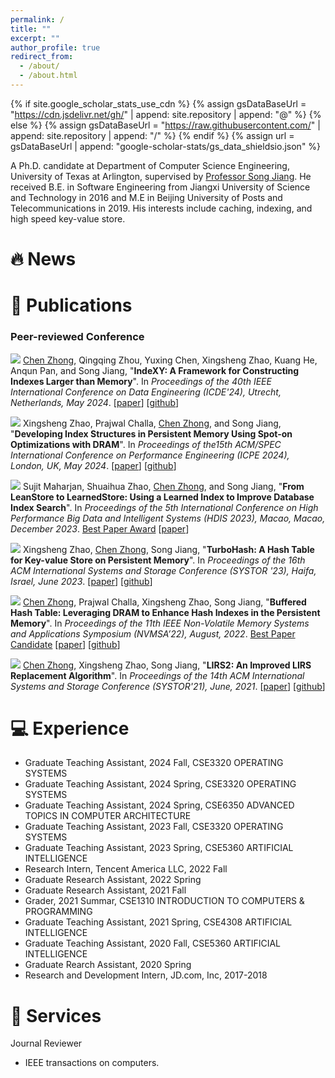 ```yaml
---
permalink: /
title: ""
excerpt: ""
author_profile: true
redirect_from: 
  - /about/
  - /about.html
---
```


{% if site.google_scholar_stats_use_cdn %}
{% assign gsDataBaseUrl = "https://cdn.jsdelivr.net/gh/" | append: site.repository | append: "@" %}
{% else %}
{% assign gsDataBaseUrl = "https://raw.githubusercontent.com/" | append: site.repository | append: "/" %}
{% endif %}
{% assign url = gsDataBaseUrl | append: "google-scholar-stats/gs_data_shieldsio.json" %}

<span class='anchor' id='about-me'></span>

A Ph.D. candidate at Department of Computer Science Engineering, University of Texas at Arlington, supervised by [Professor Song Jiang](https://jiangs.utasites.cloud). He received B.E. in Software Engineering from 
Jiangxi University of Science and Technology in 2016 and M.E in Beijing University of Posts and Telecommunications in 2019. His interests include caching, indexing, and high speed key-value store.

<!-- My research interest includes neural machine translation and computer vision. I have published more than 100 papers at the top international AI conferences with total <a href='https://scholar.google.com/citations?user=DhtAFkwAAAAJ'>google scholar citations <strong><span id='total_cit'>260000+</span></strong></a> (You can also use google scholar badge <a href='https://scholar.google.com/citations?user=DhtAFkwAAAAJ'><img src="https://img.shields.io/endpoint?url={{ url | url_encode }}&logo=Google%20Scholar&labelColor=f6f6f6&color=9cf&style=flat&label=citations"></a>). -->


# 🔥 News
<!-- - *2022.02*: &nbsp;🎉🎉 Lorem ipsum dolor sit amet, consectetur adipiscing elit. Vivamus ornare aliquet ipsum, ac tempus justo dapibus sit amet. 
- *2022.02*: &nbsp;🎉🎉 Lorem ipsum dolor sit amet, consectetur adipiscing elit. Vivamus ornare aliquet ipsum, ac tempus justo dapibus sit amet.  -->

# 📝 Publications 
### Peer-reviewed Conference
<a href="https://icde2024.github.io" target="_blank"><img src="https://img.shields.io/badge/ICDE-2024-blue?style=flat-square"></a> <u>Chen Zhong</u>, Qingqing Zhou, Yuxing Chen, Xingsheng Zhao, Kuang He, Anqun Pan, and Song Jiang, &quot;**IndeXY: A Framework for Constructing Indexes Larger than Memory**&quot;. In *Proceedings of the 40th IEEE International Conference on Data Engineering (ICDE'24), Utrecht, Netherlands, May 2024*. [[paper](http://zhongch4g.github.io/files/IndeXY.pdf)] [[github](https://github.com/zhongch4g/IndeXY)]

<a href="https://icpe2024.spec.org" target="_blank"><img src="https://img.shields.io/badge/ICPE-2024-blue?style=flat-square"></a> Xingsheng Zhao, Prajwal Challa, <u>Chen Zhong</u>, and Song Jiang, &quot;**Developing Index Structures in Persistent Memory Using Spot-on Optimizations with DRAM**&quot;. In *Proceedings of the15th ACM/SPEC International Conference on Performance Engineering (ICPE 2024), London, UK, May 2024*. [[paper](http://zhongch4g.github.io/files/Spot-on.pdf)] [[github](https://github.com/hansonzhao007/buflog)]

<a href="http://www.hpbdis.org/portal/article/index/id/417/cid/1.html" target="_blank"><img src="https://img.shields.io/badge/HDIS-2023-blue?style=flat-square"></a> Sujit Maharjan, Shuaihua Zhao, <u>Chen Zhong</u>, and Song Jiang, &quot;**From LeanStore to LearnedStore: Using a Learned Index to Improve Database Index Search**&quot;. In *Proceedings of the 5th International Conference on High Performance Big Data and Intelligent Systems (HDIS 2023), Macao, Macao, December 2023*. [Best Paper Award](http://zhongch4g.github.io/files/Maharjan23-LearnedStore-award.pdf) [[paper](http://zhongch4g.github.io/files/Learned-index-on-Leanstore.pdf)] 

<a href="https://www.systor.org/2023/" target="_blank"><img src="https://img.shields.io/badge/SYSTOR-2023-blue?style=flat-square"></a> Xingsheng Zhao, <u>Chen Zhong</u>, Song Jiang, &quot;**TurboHash: A Hash Table for Key-value Store on Persistent  Memory**&quot;. In *Proceedings of the 16th ACM International Systems and Storage Conference (SYSTOR '23), Haifa, Israel, June 2023*. [[paper](http://zhongch4g.github.io/files/TurboHash.pdf)] [[github](https://github.com/hansonzhao007/TurboHash)]

<a href="https://nvmsa2022.github.io" target="_blank"><img src="https://img.shields.io/badge/NVMSA-2022-blue?style=flat-square"></a> <u>Chen Zhong</u>, Prajwal Challa, Xingsheng Zhao, Song Jiang, &quot;**Buffered Hash Table: Leveraging DRAM to Enhance Hash Indexes in the Persistent Memory**&quot;. In *Proceedings of the 11th IEEE Non-Volatile Memory Systems and Applications Symposium (NVMSA’22), August, 2022*. [Best Paper Candidate](https://nvmsa2022.github.io/program.html) [[paper](http://zhongch4g.github.io/files/BufferedHashTable_NVMSA.pdf)] [[github](https://github.com/zhongch4g/BufferHashing)]

<a href="https://www.systor.org/2021/" target="_blank"><img src="https://img.shields.io/badge/SYSTOR-2021-blue?style=flat-square"></a> <u>Chen Zhong</u>, Xingsheng Zhao, Song Jiang, &quot;**LIRS2: An Improved LIRS Replacement Algorithm**&quot;. In *Proceedings of the 14th ACM International Systems and Storage Conference (SYSTOR'21), June, 2021*. [[paper](http://zhongch4g.github.io/files/LIRS2.pdf)] [[github](https://github.com/zhongch4g/LIRS2)]

# 💻 Experience
- Graduate Teaching Assistant, 2024 Fall, CSE3320 OPERATING SYSTEMS
- Graduate Teaching Assistant, 2024 Spring, CSE3320 OPERATING SYSTEMS
- Graduate Teaching Assistant, 2024 Spring, CSE6350 ADVANCED TOPICS IN COMPUTER ARCHITECTURE
- Graduate Teaching Assistant, 2023 Fall, CSE3320 OPERATING SYSTEMS
- Graduate Teaching Assistant, 2023 Spring, CSE5360 ARTIFICIAL INTELLIGENCE
- Research Intern, Tencent America LLC, 2022 Fall
- Graduate Research Assistant, 2022 Spring
- Graduate Research Assistant, 2021 Fall
- Grader, 2021 Summar, CSE1310 INTRODUCTION TO COMPUTERS \& PROGRAMMING
- Graduate Teaching Assistant, 2021 Spring, CSE4308 ARTIFICIAL INTELLIGENCE
- Graduate Teaching Assistant, 2020 Fall, CSE5360 ARTIFICIAL INTELLIGENCE
- Graduate Rearch Assistant, 2020 Spring
- Research and Development Intern, JD.com, Inc, 2017-2018

# 💼 Services
Journal Reviewer
- IEEE transactions on computers.